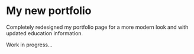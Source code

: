 # My new portfolio

Completely redesigned my portfolio page for a more modern look and with updated education information.

Work in progress...

